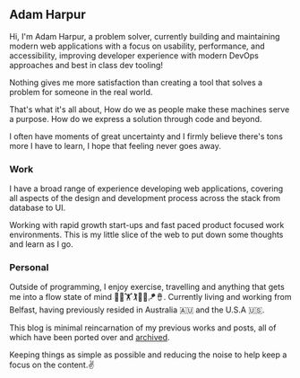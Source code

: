 ## Adam Harpur

Hi, I'm Adam Harpur, a problem solver, currently building and maintaining modern web applications with a focus on usability, performance, and accessibility, improving developer experience with modern DevOps approaches and best in class dev tooling!

Nothing gives me more satisfaction than creating a tool that solves a problem for someone in the real world.

That's what it's all about, How do we as people make these machines serve a purpose. How do we express a solution through code and beyond.

I often have moments of great uncertainty and I firmly believe there's tons more I have to learn, I hope that feeling never goes away.

### Work

I have a broad range of experience developing web applications, covering all aspects of the design and development process across the stack from database to UI.

Working with rapid growth start-ups and fast paced product focused work environments. This is my little slice of the web to put down some thoughts and learn as I go.

### Personal

Outside of programming, I enjoy exercise, travelling and anything that gets me into a flow state of mind 🧘🏃🏋️🏌️🏄‍♂️🪁🪘. Currently living and working from Belfast, having previously resided in Australia 🇦🇺 and the U.S.A 🇺🇸.

This blog is minimal reincarnation of my previous works and posts, all of which have been ported over and [archived](https://adam.harpur.io/archive).

Keeping things as simple as possible and reducing the noise to help keep a focus on the content.✌️

